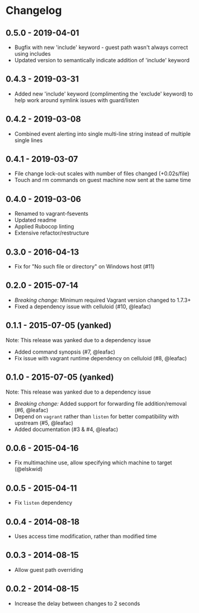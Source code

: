 # Changelog

## 0.5.0 - 2019-04-01

- Bugfix with new 'include' keyword - guest path wasn't always correct using includes
- Updated version to semantically indicate addition of 'include' keyword

## 0.4.3 - 2019-03-31

- Added new 'include' keyword (complimenting the 'exclude' keyword) to help work around symlink issues with guard/listen

## 0.4.2 - 2019-03-08

- Combined event alerting into single multi-line string instead of multiple single lines

## 0.4.1 - 2019-03-07

- File change lock-out scales with number of files changed (+0.02s/file)
- Touch and rm commands on guest machine now sent at the same time

## 0.4.0 - 2019-03-06

- Renamed to vagrant-fsevents
- Updated readme
- Applied Rubocop linting
- Extensive refactor/restructure

## 0.3.0 - 2016-04-13

- Fix for "No such file or directory" on Windows host (#11)

## 0.2.0 - 2015-07-14

- *Breaking change:* Minimum required Vagrant version changed to 1.7.3+
- Fixed a dependency issue with celluloid (#10, @leafac)

## 0.1.1 - 2015-07-05 (yanked)

Note: This release was yanked due to a dependency issue

- Added command synopsis (#7, @leafac)
- Fix issue with vagrant runtime dependency on celluloid (#8, @leafac)

## 0.1.0 - 2015-07-05 (yanked)

Note: This release was yanked due to a dependency issue

- *Breaking change:* Added support for forwarding file addition/removal (#6, @leafac)
- Depend on `vagrant` rather than `listen` for better compatibility with upstream (#5, @leafac)
- Added documentation (#3 & #4, @leafac)

## 0.0.6 - 2015-04-16

- Fix multimachine use, allow specifying which machine to target (@elskwid)

## 0.0.5 - 2015-04-11

- Fix `listen` dependency

## 0.0.4 - 2014-08-18

- Uses access time modification, rather than modified time

## 0.0.3 - 2014-08-15

- Allow guest path overriding

## 0.0.2 - 2014-08-15

- Increase the delay between changes to 2 seconds
